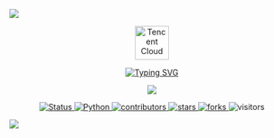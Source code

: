 <!-- Header Image -->
![](./src/header_.png)

<!-- Centered Content: Tencent Logo + Typing SVG + Visitor Counter -->
<div align="center">

  <!-- Tencent Cloud Logo (High-Res PNG) -->
  <a href="https://cloud.tencent.com/">
    <img src="https://cf-assets.www.cloudflare.com/slt3lc6tev37/6XttahJU8cwhyUlGFJpnbH/7cec0406092bcd138cbf8cb78dca8364/tencent_cloud_logo_high_res.png" 
         alt="Tencent Cloud" 
         height="60">
  </a>

  <!-- Typing SVG with Random Light Colors -->
  [![Typing SVG](https://readme-typing-svg.demolab.com?color=66FF66,66B2FF,FFFF66,D466FF&random=true&center=true&vCenter=true&width=600&lines=Hi+there+👋,+I+am+noname404-code3;Welcome+to+My+Profile!;Over+3+years+of+programming+experience;Always+fucking+old+memos;Error+learning+shitz;Tencent+community+member)](https://git.io/typing-svg)

  <!-- Visitor Counter -->
  ![](https://komarev.com/ghpvc/?username=noname404-code3&label=👁️+Views&color=8a2be2&style=plastic)

</div>

<!-- Badges -->
<p align="center">
  <a href="https://github.com/noname404-code3/noname404-code3">
    <img src="https://img.shields.io/badge/status-updating-brightgreen.svg" alt="Status">
  </a>
  <a href="https://github.com/python/cpython">
    <img src="https://img.shields.io/badge/Python-3.12-FF1493.svg" alt="Python">
  </a>
  <a href="https://github.com/noname404-code3/noname404-code3/graphs/contributors">
    <img src="https://img.shields.io/github/contributors/noname404-code3/noname404-code3?color=blue" alt="contributors">
  </a>
  <a href="https://github.com/noname404-code3/noname404-code3/stargazers">
    <img src="https://img.shields.io/github/stars/noname404-code3/noname404-code3.svg?logo=github" alt="stars">
  </a>
  <a href="https://github.com/noname404-code3/noname404-code3/network/members">
    <img src="https://img.shields.io/github/forks/noname404-code3/noname404-code3.svg?color=blue&logo=github" alt="forks">
  </a>
  <img src="https://visitor-badge.laobi.icu/badge?page_id=noname404-code3.noname404-code3" alt="visitors">
</p>

<!-- Bottom Decoration -->
![](assets/Bottom_up.svg)
